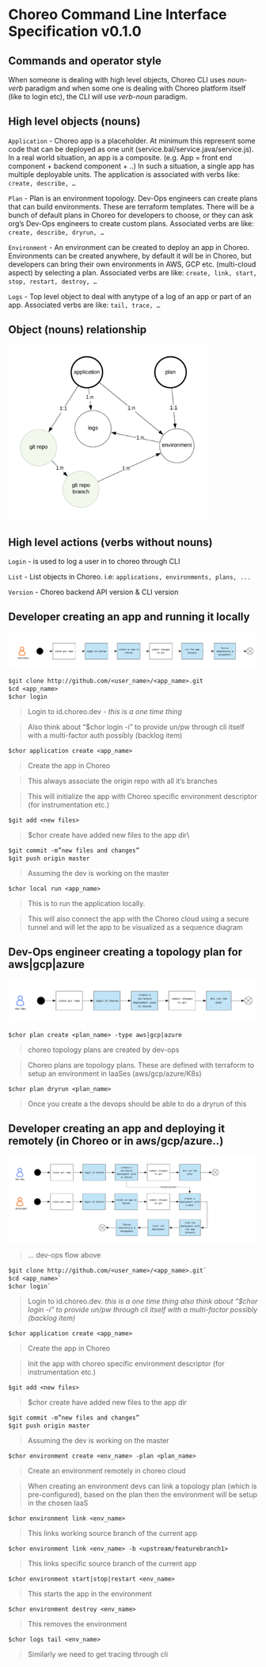 # Choreo Command Line Interface Specification v0.1.0
## Commands and operator style

When someone is dealing with high level objects, Choreo CLI uses *noun-verb* paradigm and when some one is dealing with Choreo platform itself (like to login etc), the CLI will use *verb-noun* paradigm.

## High level objects (nouns)

`Application` - Choreo app is a placeholder. At minimum this represent some code that can be deployed as one unit (service.bal/service.java/service.js). In a real world situation, an app is a composite. (e.g. App = front end component + backend component + ..) In such a situation, a single app has multiple deployable units. The application is associated with verbs like: `create, describe, …`

`Plan` - Plan is an environment topology. Dev-Ops engineers can create plans that can build environments. These are terraform templates. There will be a bunch of default plans in Choreo for developers to choose, or they can ask org’s Dev-Ops engineers to create custom plans. Associated verbs are like: `create, describe, dryrun, …` 
 
`Environment` - An environment can be created to deploy an app in Choreo. Environments can be created anywhere, by default it will be in Choreo, but developers can bring their own environments in AWS, GCP etc. (multi-cloud aspect) by selecting a plan. Associated verbs are like: `create, link, start, stop, restart, destroy, …` 

`Logs` - Top level object to deal with anytype of a log of an app or part of an app. Associated verbs are like: `tail, trace, …`

## Object (nouns) relationship

<img src="assets/images/rel.png" width="400" />


## High level actions (verbs without nouns)

`Login` - is used to log a user in to choreo through CLI

`List` - List objects in Choreo. i.e: `applications, environments, plans, ...`

`Version` - Choreo backend API version & CLI version

## Developer creating an app and running it locally

![local-run](assets/images/local-run.png) 

```
$git clone http://github.com/<user_name>/<app_name>.git
$cd <app_name>
$chor login
```

>Login to id.choreo.dev - *this is a one time thing*

>Also think about “$chor login -i” to provide un/pw through cli itself with a multi-factor auth possibly (backlog item)

```
$chor application create <app_name>
```

>Create the app in Choreo

>This always associate the origin repo with all it’s branches

>This will initialize the app with Choreo specific environment descriptor (for instrumentation etc.)

```
$git add <new files>
```

>$chor create have added new files to the app dir\

```
$git commit -m”new files and changes”
$git push origin master
```
>Assuming the dev is working on the master

```
$chor local run <app_name>
```

>This is to run the application locally.

>This will also connect the app with the Choreo cloud using a secure tunnel and will let the app to  be visualized as a sequence diagram

## Dev-Ops engineer creating a topology plan for aws|gcp|azure

![dev-ops](assets/images/devops.png) 

```
$chor plan create <plan_name> -type aws|gcp|azure
```

>choreo topology plans are created by dev-ops

>Choreo plans are topology plans. These are defined with terraform to setup an environment in IaaSes (aws/gcp/azure/K8s)

```
$chor plan dryrun <plan_name>
```

>Once you create a the devops should be able to do a dryrun of this

## Developer creating an app and deploying it remotely (in Choreo or in aws/gcp/azure..)

![remote-run](assets/images/remote-dep.png) 

>… dev-ops flow above 

```
$git clone http://github.com/<user_name>/<app_name>.git`
$cd <app_name>`
$chor login`
```

>Login to id.choreo.dev. *this is a one time thing*
>*also think about “$chor login -i” to provide un/pw through cli itself with a multi-factor possibly (backlog item)*

```
$chor application create <app_name>
```

>Create the app in Choreo

>Init the app with choreo specific environment descriptor (for instrumentation etc.)

```
$git add <new files>
```

>$chor create have added new files to the app dir

```
$git commit -m”new files and changes”
$git push origin master
```

>Assuming the dev is working on the master

```
$chor environment create <env_name> -plan <plan_name>
```

>Create an environment remotely in choreo cloud

>When creating an environment devs can link a topology plan (which is pre-configured), based on the plan then the environment will be setup in the chosen IaaS

```
$chor environment link <env_name>
```

>This links working source branch of the current app

```
$chor environment link <env_name> -b <upstream/featurebranch1>
```

>This links specific source branch of the current app

```
$chor environment start|stop|restart <env_name>
```

>This starts the app in the environment

```
$chor environment destroy <env_name>
```

>This removes the environment

```
$chor logs tail <env_name>
```

>Similarly we need to get tracing through cli



